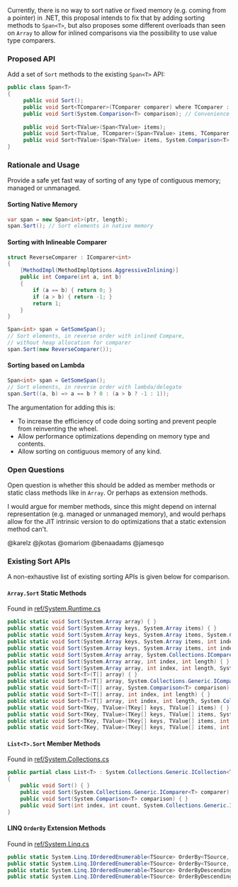 Currently, there is no way to sort native or fixed memory 
(e.g. coming from a pointer) in .NET, this proposal intends to fix that 
by adding sorting methods to `Span<T>`, but also proposes some different 
overloads than seen on `Array` to allow for inlined comparisons via 
the possibility to use value type comparers.

### Proposed API
Add a set of `Sort` methods to the existing `Span<T>` API:
```csharp
public class Span<T>
{
     public void Sort();
     public void Sort<TComparer>(TComparer comparer) where TComparer : IComparer<T>;
     public void Sort(System.Comparison<T> comparison); // Convenience overload
     
     public void Sort<TValue>(Span<TValue> items);
     public void Sort<TValue, TComparer>(Span<TValue> items, TComparer comparer) where TComparer : IComparer<T>;
     public void Sort<TValue>(Span<TValue> items, System.Comparison<T> comparison); // Convenience overload
}
```

### Rationale and Usage
Provide a safe yet fast way of sorting of any type of contiguous memory; managed or unmanaged.

#### Sorting Native Memory
```csharp
var span = new Span<int>(ptr, length);
span.Sort(); // Sort elements in native memory
```
#### Sorting with Inlineable Comparer
```csharp
struct ReverseComparer : IComparer<int>
{
    [MethodImpl(MethodImplOptions.AggressiveInlining)]
    public int Compare(int a, int b)
    {
        if (a == b) { return 0; }
        if (a > b) { return -1; }
        return 1;
    }
}

Span<int> span = GetSomeSpan();
// Sort elements, in reverse order with inlined Compare,
// without heap allocation for comparer
span.Sort(new ReverseComparer()); 
```
#### Sorting based on Lambda
```csharp
Span<int> span = GetSomeSpan();
// Sort elements, in reverse order with lambda/delegate
span.Sort((a, b) => a == b ? 0 : (a > b ? -1 : 1)); 
```

The argumentation for adding this is:
 * To increase the efficiency of code doing sorting and prevent people from reinventing the wheel.
 * Allow performance optimizations depending on memory type and contents.
 * Allow sorting on contiguous memory of any kind.


### Open Questions
Open question is whether this should be added as member methods or static class methods like in `Array`.
Or perhaps as extension methods.

I would argue for member methods, since this might depend on internal representation (e.g. managed or unmanaged memory), 
and would perhaps allow for the JIT intrinsic version to do optimizations that a static extension method can't. 

@karelz @jkotas @omariom @benaadams @jamesqo 

### Existing Sort APIs
A non-exhaustive list of existing sorting APIs is given below for comparison.

#### `Array.Sort` Static Methods
Found in [ref/System.Runtime.cs](https://github.com/dotnet/corefx/blob/master/src/System.Runtime/ref/System.Runtime.cs)

```csharp
public static void Sort(System.Array array) { }
public static void Sort(System.Array keys, System.Array items) { }
public static void Sort(System.Array keys, System.Array items, System.Collections.IComparer comparer) { }
public static void Sort(System.Array keys, System.Array items, int index, int length) { }
public static void Sort(System.Array keys, System.Array items, int index, int length, System.Collections.IComparer comparer) { }
public static void Sort(System.Array array, System.Collections.IComparer comparer) { }
public static void Sort(System.Array array, int index, int length) { }
public static void Sort(System.Array array, int index, int length, System.Collections.IComparer comparer) { }
public static void Sort<T>(T[] array) { }
public static void Sort<T>(T[] array, System.Collections.Generic.IComparer<T> comparer) { }
public static void Sort<T>(T[] array, System.Comparison<T> comparison) { }
public static void Sort<T>(T[] array, int index, int length) { }
public static void Sort<T>(T[] array, int index, int length, System.Collections.Generic.IComparer<T> comparer) { }
public static void Sort<TKey, TValue>(TKey[] keys, TValue[] items) { }
public static void Sort<TKey, TValue>(TKey[] keys, TValue[] items, System.Collections.Generic.IComparer<TKey> comparer) { }
public static void Sort<TKey, TValue>(TKey[] keys, TValue[] items, int index, int length) { }
public static void Sort<TKey, TValue>(TKey[] keys, TValue[] items, int index, int length, System.Collections.Generic.IComparer<TKey> comparer) { }
```

#### `List<T>.Sort` Member Methods
Found in [ref/System.Collections.cs](https://github.com/dotnet/corefx/blob/master/src/System.Collections/ref/System.Collections.cs)

```csharp
public partial class List<T> : System.Collections.Generic.ICollection<T>, System.Collections.Generic.IEnumerable<T>, System.Collections.Generic.IList<T>, System.Collections.Generic.IReadOnlyCollection<T>, System.Collections.Generic.IReadOnlyList<T>, System.Collections.ICollection, System.Collections.IEnumerable, System.Collections.IList
{
    public void Sort() { }
    public void Sort(System.Collections.Generic.IComparer<T> comparer) { }
    public void Sort(System.Comparison<T> comparison) { }
    public void Sort(int index, int count, System.Collections.Generic.IComparer<T> comparer) { }
}
```

#### LINQ `OrderBy` Extension Methods
Found in [ref/System.Linq.cs](https://github.com/dotnet/corefx/blob/master/src/System.Linq/ref/System.Linq.cs)

```csharp
public static System.Linq.IOrderedEnumerable<TSource> OrderBy<TSource, TKey>(this System.Collections.Generic.IEnumerable<TSource> source, System.Func<TSource, TKey> keySelector) { throw null; }
public static System.Linq.IOrderedEnumerable<TSource> OrderBy<TSource, TKey>(this System.Collections.Generic.IEnumerable<TSource> source, System.Func<TSource, TKey> keySelector, System.Collections.Generic.IComparer<TKey> comparer) { throw null; }
public static System.Linq.IOrderedEnumerable<TSource> OrderByDescending<TSource, TKey>(this System.Collections.Generic.IEnumerable<TSource> source, System.Func<TSource, TKey> keySelector) { throw null; }
public static System.Linq.IOrderedEnumerable<TSource> OrderByDescending<TSource, TKey>(this System.Collections.Generic.IEnumerable<TSource> source, System.Func<TSource, TKey> keySelector, System.Collections.Generic.IComparer<TKey> comparer) { throw null; }
```